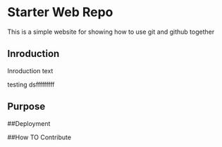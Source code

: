 # Starter Web Repo

This is a simple website for showing how to use git and github together
## Inroduction
Inroduction text

testing
dsfffffffff

## Purpose

##Deployment

##How TO Contribute
